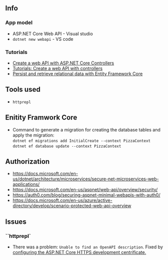 ## Info
### App model
- ASP.NET Core Web API  - Visual studio
- `dotnet new webapi` - VS code

### Tutorials 
- [Create a web API with ASP.NET Core Controllers](https://docs.microsoft.com/en-us/learn/modules/build-web-api-aspnet-core/)
- [Tutorials: Create a web API with controllers ](https://docs.microsoft.com/en-us/aspnet/core/tutorials/first-web-api?view=aspnetcore-6.0&tabs=visual-studio-code)
- [Persist and retrieve relational data with Entity Framework Core](https://docs.microsoft.com/en-us/learn/modules/persist-data-ef-core/)

## Tools used
- `httprepl`

## Enitity Framwork Core
- Command to generate a migration for creating the database tables and apply the migration:  
`dotnet ef migrations add InitialCreate --context PizzaContext`
`dotnet ef database update --context PizzaContext`



## Authorization 
- https://docs.microsoft.com/en-us/dotnet/architecture/microservices/secure-net-microservices-web-applications/
- https://docs.microsoft.com/en-us/aspnet/web-api/overview/security/
- https://auth0.com/blog/securing-aspnet-minimal-webapis-with-auth0/
- https://docs.microsoft.com/en-us/azure/active-directory/develop/scenario-protected-web-api-overview


## Issues

### ``httprepl` 
- There was a problem: `Unable to find an OpenAPI description`. Fixed by [configuring the ASP.NET Core HTTPS development centrificate.](https://docs.microsoft.com/en-us/aspnet/core/security/enforcing-ssl#trust-the-aspnet-core-https-development-certificate-on-windows-and-macos) 